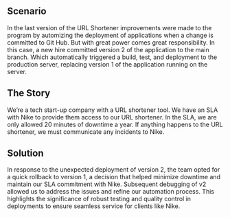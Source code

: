 ## Scenario 
In the last version of the URL Shortener improvements were made to the program by automizing the deployment of applications when a change is committed to Git Hub. But with great power comes great responsibility. In this case, a new hire committed version 2 of the application to the main branch. Which automatically triggered a build, test, and deployment to the production server, replacing version 1 of the application running on the server.
## The Story
We’re a tech start-up company with a URL shortener tool. We have an SLA with Nike to provide them access to our URL shortener. In the SLA, we are only allowed 20 minutes of downtime a year. If anything happens to the URL shortener, we must communicate any incidents to Nike.

## Solution
In response to the unexpected deployment of version 2, the team opted for a quick rollback to version 1, a decision that helped minimize downtime and maintain our SLA commitment with Nike. Subsequent debugging of v2 allowed us to address the issues and refine our automation process. This highlights the significance of robust testing and quality control in deployments to ensure seamless service for clients like Nike.

